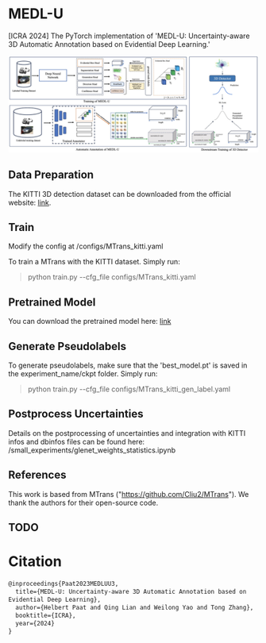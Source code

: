 # MEDL-U
[ICRA 2024] The PyTorch implementation of 'MEDL-U: Uncertainty-aware 3D Automatic Annotation based on Evidential Deep Learning.'

![Model Architecture](archi.jpg)

## Data Preparation
The KITTI 3D detection dataset can be downloaded from the official website: [link](http://www.cvlibs.net/datasets/kitti/eval_object.php?obj_benchmark=3d).

## Train
Modify the config at /configs/MTrans_kitti.yaml

To train a MTrans with the KITTI dataset. Simply run:
> python train.py --cfg_file configs/MTrans_kitti.yaml

## Pretrained Model
You can download the pretrained model here: [link](https://drive.google.com/file/d/1-tzkSk0CdMg9B95b-i4eaTcpahCF3EG8/view?usp=sharing)

## Generate Pseudolabels
To generate pseudolabels, make sure that the 'best_model.pt' is saved in the experiment_name/ckpt folder. Simply run:
> python train.py --cfg_file configs/MTrans_kitti_gen_label.yaml

## Postprocess Uncertainties
Details on the postprocessing of uncertainties and integration with KITTI infos and dbinfos files can be found here: /small_experiments/glenet_weights_statistics.ipynb

## References
This work is based from MTrans ("https://github.com/Cliu2/MTrans"). We thank the authors for their open-source code. 

## TODO

# Citation
```
@inproceedings{Paat2023MEDLUU3,
  title={MEDL-U: Uncertainty-aware 3D Automatic Annotation based on Evidential Deep Learning},
  author={Helbert Paat and Qing Lian and Weilong Yao and Tong Zhang},
  booktitle={ICRA},
  year={2024}
}
```
